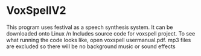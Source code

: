 # VoxSpellV2


This program uses festival as a speech synthesis system. It can be downloaded onto Linux
/n Includes source code for voxspell project. To see what running the code looks like, open voxspell usermanual.pdf.
mp3 files are excluded so there will be no background music or sound effects
